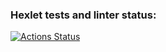### Hexlet tests and linter status:
[![Actions Status](https://github.com/Shooouuun/sql-for-developers-project-136/actions/workflows/hexlet-check.yml/badge.svg)](https://github.com/Shooouuun/sql-for-developers-project-136/actions)
